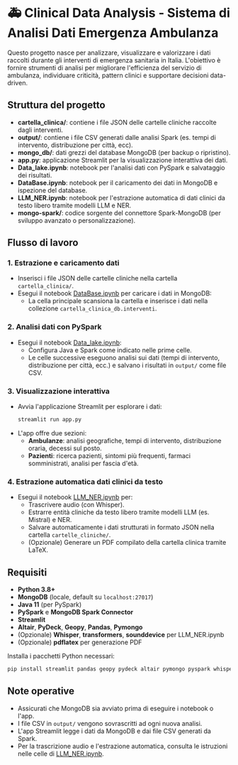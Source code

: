 # 🚑 Clinical Data Analysis - Sistema di Analisi Dati Emergenza Ambulanza

Questo progetto nasce per analizzare, visualizzare e valorizzare i dati raccolti durante gli interventi di emergenza sanitaria in Italia. L'obiettivo è fornire strumenti di analisi per migliorare l'efficienza del servizio di ambulanza, individuare criticità, pattern clinici e supportare decisioni data-driven.

## Struttura del progetto

- **cartella_clinica/**: contiene i file JSON delle cartelle cliniche raccolte dagli interventi.
- **output/**: contiene i file CSV generati dalle analisi Spark (es. tempi di intervento, distribuzione per città, ecc).
- **mongo_db/**: dati grezzi del database MongoDB (per backup o ripristino).
- **app.py**: applicazione Streamlit per la visualizzazione interattiva dei dati.
- **Data_lake.ipynb**: notebook per l'analisi dati con PySpark e salvataggio dei risultati.
- **DataBase.ipynb**: notebook per il caricamento dei dati in MongoDB e ispezione del database.
- **LLM_NER.ipynb**: notebook per l'estrazione automatica di dati clinici da testo libero tramite modelli LLM e NER.
- **mongo-spark/**: codice sorgente del connettore Spark-MongoDB (per sviluppo avanzato o personalizzazione).

## Flusso di lavoro

### 1. **Estrazione e caricamento dati**
- Inserisci i file JSON delle cartelle cliniche nella cartella `cartella_clinica/`.
- Esegui il notebook [DataBase.ipynb](DataBase.ipynb) per caricare i dati in MongoDB:
  - La cella principale scansiona la cartella e inserisce i dati nella collezione `cartella_clinica_db.interventi`.

### 2. **Analisi dati con PySpark**
- Esegui il notebook [Data_lake.ipynb](Data_lake.ipynb):
  - Configura Java e Spark come indicato nelle prime celle.
  - Le celle successive eseguono analisi sui dati (tempi di intervento, distribuzione per città, ecc.) e salvano i risultati in `output/` come file CSV.

### 3. **Visualizzazione interattiva**
- Avvia l'applicazione Streamlit per esplorare i dati:
  ```sh
  streamlit run app.py
  ```
- L'app offre due sezioni:
  - **Ambulanze**: analisi geografiche, tempi di intervento, distribuzione oraria, decessi sul posto.
  - **Pazienti**: ricerca pazienti, sintomi più frequenti, farmaci somministrati, analisi per fascia d'età.

### 4. **Estrazione automatica dati clinici da testo**
- Esegui il notebook [LLM_NER.ipynb](LLM_NER.ipynb) per:
  - Trascrivere audio (con Whisper).
  - Estrarre entità cliniche da testo libero tramite modelli LLM (es. Mistral) e NER.
  - Salvare automaticamente i dati strutturati in formato JSON nella cartella `cartelle_cliniche/`.
  - (Opzionale) Generare un PDF compilato della cartella clinica tramite LaTeX.

## Requisiti

- **Python 3.8+**
- **MongoDB** (locale, default su `localhost:27017`)
- **Java 11** (per PySpark)
- **PySpark** e **MongoDB Spark Connector**
- **Streamlit**
- **Altair**, **PyDeck**, **Geopy**, **Pandas**, **Pymongo**
- (Opzionale) **Whisper**, **transformers**, **sounddevice** per LLM_NER.ipynb
- (Opzionale) **pdflatex** per generazione PDF

Installa i pacchetti Python necessari:
```sh
pip install streamlit pandas geopy pydeck altair pymongo pyspark whisper transformers sounddevice
```

## Note operative

- Assicurati che MongoDB sia avviato prima di eseguire i notebook o l'app.
- I file CSV in `output/` vengono sovrascritti ad ogni nuova analisi.
- L'app Streamlit legge i dati da MongoDB e dai file CSV generati da Spark.
- Per la trascrizione audio e l'estrazione automatica, consulta le istruzioni nelle celle di [LLM_NER.ipynb](LLM_NER.ipynb).

